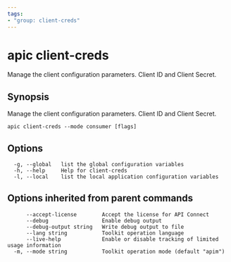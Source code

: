 ```yaml
---
tags:
- "group: client-creds"
---
```

# apic client-creds

Manage the client configuration parameters. Client ID and Client Secret.

## Synopsis

Manage the client configuration parameters. Client ID and Client Secret.

```
apic client-creds --mode consumer [flags]
```


## Options

```
  -g, --global   list the global configuration variables
  -h, --help     Help for client-creds
  -l, --local    list the local application configuration variables
```

## Options inherited from parent commands

```
      --accept-license        Accept the license for API Connect
      --debug                 Enable debug output
      --debug-output string   Write debug output to file
      --lang string           Toolkit operation language
      --live-help             Enable or disable tracking of limited usage information
  -m, --mode string           Toolkit operation mode (default "apim")
```
